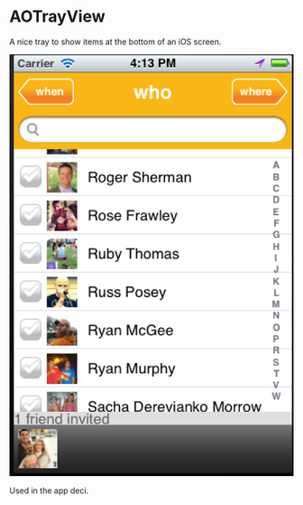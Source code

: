 AOTrayView
==========

A nice tray to show items at the bottom of an iOS screen.

<img src="https://github.com/obuseme/AOTrayView/blob/master/Screenshots/pic1.png">

Used in the app deci.
